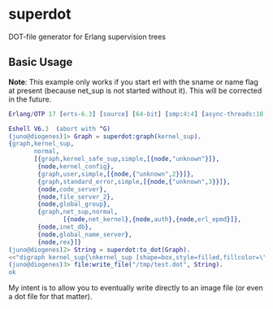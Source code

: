 # superdot
DOT-file generator for Erlang supervision trees

## Basic Usage
**Note**: This example only works if you start erl with the sname or name flag at present (because net_sup is not started without it). This will be corrected in the future.
```erlang
Erlang/OTP 17 [erts-6.3] [source] [64-bit] [smp:4:4] [async-threads:10] [hipe] [kernel-poll:false]

Eshell V6.3  (abort with ^G)
(juno@diogenes)1> Graph = superdot:graph(kernel_sup).
{graph,kernel_sup,
       normal,
       [{graph,kernel_safe_sup,simple,[{node,"unknown"}]},
        {node,kernel_config},
        {graph,user,simple,[{node,{"unknown",2}}]},
        {graph,standard_error,simple,[{node,{"unknown",3}}]},
        {node,code_server},
        {node,file_server_2},
        {node,global_group},
        {graph,net_sup,normal,
               [{node,net_kernel},{node,auth},{node,erl_epmd}]},
        {node,inet_db},
        {node,global_name_server},
        {node,rex}]}
(juno@diogenes)2> String = superdot:to_dot(Graph).
<<"digraph kernel_sup{\nkernel_sup [shape=box,style=filled,fillcolor=\"#ffcccc\"];\nsubgrap"...>>
(juno@diogenes)3> file:write_file("/tmp/test.dot", String).
ok
```

My intent is to allow you to eventually write directly to an image file (or even a dot file for that matter).
